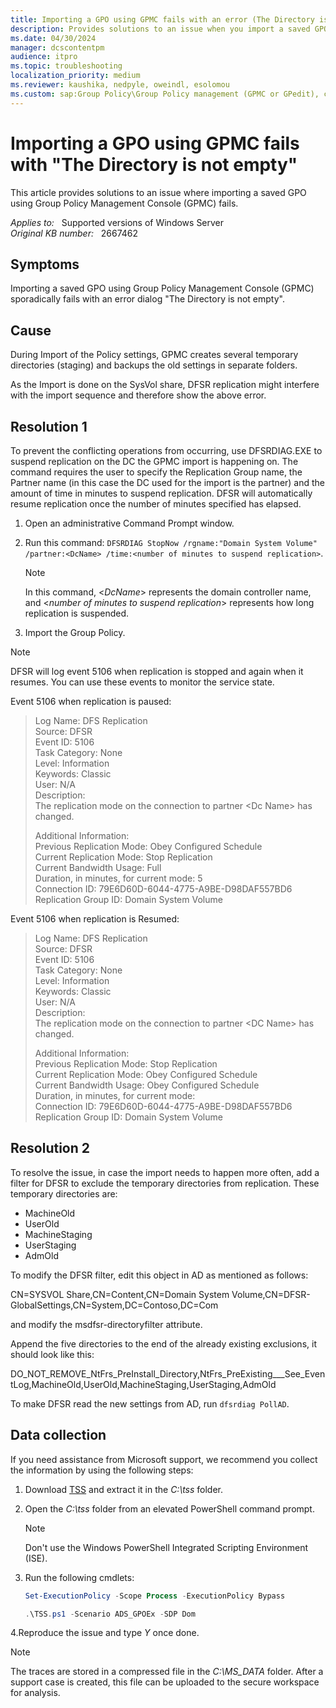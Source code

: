 ```yaml
---
title: Importing a GPO using GPMC fails with an error (The Directory is not empty)
description: Provides solutions to an issue when you import a saved GPO using GPMC.
ms.date: 04/30/2024
manager: dcscontentpm
audience: itpro
ms.topic: troubleshooting
localization_priority: medium
ms.reviewer: kaushika, nedpyle, oweindl, esolomou
ms.custom: sap:Group Policy\Group Policy management (GPMC or GPedit), csstroubleshoot
---
```

# Importing a GPO using GPMC fails with "The Directory is not empty"

This article provides solutions to an issue where importing a saved GPO using Group Policy Management Console (GPMC) fails.

_Applies to:_ &nbsp; Supported versions of Windows Server  
_Original KB number:_ &nbsp; 2667462

## Symptoms

Importing a saved GPO using Group Policy Management Console (GPMC) sporadically fails with an error dialog "The Directory is not empty".

## Cause

During Import of the Policy settings, GPMC creates several temporary directories (staging) and backups the old settings in separate folders.

As the Import is done on the SysVol share, DFSR replication might interfere with the import sequence and therefore show the above error.

## Resolution 1

To prevent the conflicting operations from occurring, use DFSRDIAG.EXE to suspend replication on the DC the GPMC import is happening on. The command requires the user to specify the Replication Group name, the Partner name (in this case the DC used for the import is the partner) and the amount of time in minutes to suspend replication. DFSR will automatically resume replication once the number of minutes specified has elapsed.

1. Open an administrative Command Prompt window.
2. Run this command: `DFSRDIAG StopNow /rgname:"Domain System Volume" /partner:<DcName> /time:<number of minutes to suspend replication>`.

    > [!NOTE]
    > In this command, \<*DcName*> represents the domain controller name, and \<*number of minutes to suspend replication*> represents how long replication is suspended.
3. Import the Group Policy.

> [!NOTE]
> DFSR will log event 5106 when replication is stopped and again when it resumes. You can use these events to monitor the service state.

Event 5106 when replication is paused:

> Log Name: DFS Replication  
Source: DFSR  
Event ID: 5106  
Task Category: None  
Level: Information  
Keywords: Classic  
User: N/A  
Description:  
The replication mode on the connection to partner \<Dc Name> has changed.
>
> Additional Information:  
Previous Replication Mode: Obey Configured Schedule  
Current Replication Mode: Stop Replication  
Current Bandwidth Usage: Full  
Duration, in minutes, for current mode: 5  
Connection ID: 79E6D60D-6044-4775-A9BE-D98DAF557BD6  
Replication Group ID: Domain System Volume

Event 5106 when replication is Resumed:

> Log Name: DFS Replication  
Source: DFSR  
Event ID: 5106  
Task Category: None  
Level: Information  
Keywords: Classic  
User: N/A  
Description:  
The replication mode on the connection to partner \<DC Name> has changed.
>
> Additional Information:  
Previous Replication Mode: Stop Replication  
Current Replication Mode: Obey Configured Schedule  
Current Bandwidth Usage: Obey Configured Schedule  
Duration, in minutes, for current mode:  
Connection ID: 79E6D60D-6044-4775-A9BE-D98DAF557BD6  
Replication Group ID: Domain System Volume

## Resolution 2

To resolve the issue, in case the import needs to happen more often, add a filter for DFSR to exclude the temporary directories from replication. These temporary directories are:

- MachineOld
- UserOld
- MachineStaging
- UserStaging
- AdmOld

To modify the DFSR filter, edit this object in AD as mentioned as follows:

CN=SYSVOL Share,CN=Content,CN=Domain System Volume,CN=DFSR-GlobalSettings,CN=System,DC=Contoso,DC=Com

and modify the msdfsr-directoryfilter attribute.

Append the five directories to the end of the already existing exclusions, it should look like this:

DO_NOT_REMOVE_NtFrs_PreInstall_Directory,NtFrs_PreExisting___See_EventLog,MachineOld,UserOld,MachineStaging,UserStaging,AdmOld

To make DFSR read the new settings from AD, run `dfsrdiag PollAD`.

## Data collection

If you need assistance from Microsoft support, we recommend you collect the information by using the following steps:

1. Download [TSS](https://aka.ms/getTSS) and extract it in the *C:\\tss* folder.
2. Open the *C:\\tss* folder from an elevated PowerShell command prompt.  
    > [!NOTE]
    > Don't use the Windows PowerShell Integrated Scripting Environment (ISE).
3. Run the following cmdlets:

    ```powershell
    Set-ExecutionPolicy -Scope Process -ExecutionPolicy Bypass
    ```

    ```powershell
    .\TSS.ps1 -Scenario ADS_GPOEx -SDP Dom 
    ```

4.Reproduce the issue and type *Y* once done.

> [!NOTE]
> The traces are stored in a compressed file in the *C:\\MS_DATA* folder. After a support case is created, this file can be uploaded to the secure workspace for analysis.
